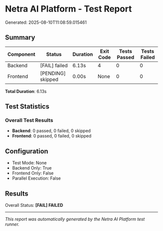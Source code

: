 # Netra AI Platform - Test Report

Generated: 2025-08-10T11:08:59.015461

## Summary

| Component | Status | Duration | Exit Code | Tests Passed | Tests Failed |
|-----------|--------|----------|-----------|--------------|---------------|
| Backend   | [FAIL] failed | 6.13s | 4 | 0 | 0 |
| Frontend  | [PENDING] skipped | 0.00s | None | 0 | 0 |

**Total Duration**: 6.13s

## Test Statistics

### Overall Test Results
- **Backend**: 0 passed, 0 failed, 0 skipped
- **Frontend**: 0 passed, 0 failed, 0 skipped




## Configuration

- Test Mode: None
- Backend Only: True
- Frontend Only: False
- Parallel Execution: False

## Results

Overall Status: **[FAIL] FAILED**

---
*This report was automatically generated by the Netra AI Platform test runner.*
